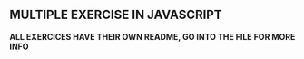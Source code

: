 ## **MULTIPLE EXERCISE IN JAVASCRIPT**
**ALL EXERCICES HAVE THEIR OWN README, GO INTO THE FILE FOR MORE INFO**